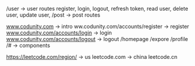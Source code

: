 /user -> user routes       register, login, logout, refresh token, read user, delete user, update user,
/post -> post routes


www.codunity.com -> intro
ww.codunity.com/accounts/register -> register
www.codunity.com/accounts/login -> login
www.codunity.com/accounts/logout -> logout
/homepage 
/expore 
/profile
/# -> components


https://leetcode.com/region/    -> us leetcode.com
                                -> china leetcode.cn